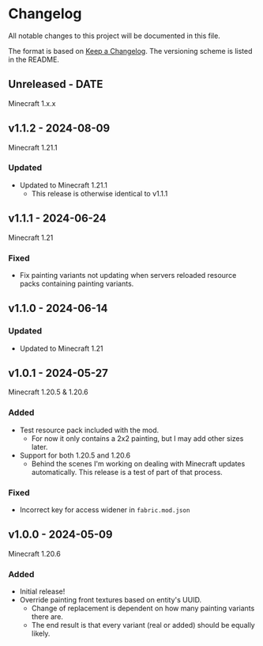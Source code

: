 # Changelog

All notable changes to this project will be documented in this file.

The format is based on [Keep a Changelog](https://keepachangelog.com/en/1.0.0/).
The versioning scheme is listed in the README.

<!-- ### Known Issues -->
<!-- ### Added -->
<!-- ### Updated -->
<!-- ### Changed -->
<!-- ### Deprecated -->
<!-- ### Removed -->
<!-- ### Fixed -->
<!-- ### Security -->

## Unreleased - DATE

Minecraft 1.x.x

## v1.1.2 - 2024-08-09

Minecraft 1.21.1

### Updated

- Updated to Minecraft 1.21.1
  - This release is otherwise identical to v1.1.1

## v1.1.1 - 2024-06-24

Minecraft 1.21

### Fixed

- Fix painting variants not updating when servers reloaded resource packs containing painting variants.

## v1.1.0 - 2024-06-14

### Updated

- Updated to Minecraft 1.21

## v1.0.1 - 2024-05-27

Minecraft 1.20.5 & 1.20.6

### Added

- Test resource pack included with the mod.
  - For now it only contains a 2x2 painting, but I may add other sizes later.
- Support for both 1.20.5 and 1.20.6
  - Behind the scenes I'm working on dealing with Minecraft updates automatically. This release is a test of part of that process.

### Fixed

- Incorrect key for access widener in `fabric.mod.json`

## v1.0.0 - 2024-05-09

Minecraft 1.20.6

### Added

- Initial release!
- Override painting front textures based on entity's UUID.
  - Change of replacement is dependent on how many painting variants there are.
  - The end result is that every variant (real or added) should be equally likely.
